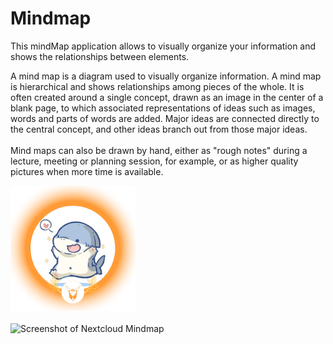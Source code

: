 # Mindmap
 This mindMap application allows to visually organize your information and shows the relationships between elements.

A mind map is a diagram used to visually organize information. A mind map is hierarchical and shows relationships among pieces of the whole. It is often created around a single concept, drawn as an image in the center of a blank page, to which associated representations of ideas such as images, words and parts of words are added. Major ideas are connected directly to the central concept, and other ideas branch out from those major ideas.
<br><br>
Mind maps can also be drawn by hand, either as "rough notes" during a lecture, meeting or planning session, for example, or as higher quality pictures when more time is available.

![Screenshot of Nextcloud Mindmap](https://raw.githubusercontent.com/fedwiiix/mindmap_app/master/img/screenshot/1.png)
<br><br>
![Screenshot of Nextcloud Mindmap](https://raw.githubusercontent.com/fedwiiix/mindmap_app/master/img/screenshot/2.png)



